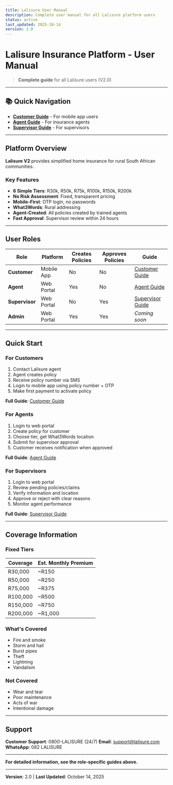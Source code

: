 ```yaml
---
title: Lalisure User Manual
description: Complete user manual for all Lalisure platform users
status: active
last_updated: 2025-10-14
version: 2.0
---
```


# Lalisure Insurance Platform - User Manual

> **Complete guide** for all Lalisure users (V2.0)

---

## 📚 Quick Navigation

- **[Customer Guide](./customer-guide.md)** - For mobile app users
- **[Agent Guide](./agent-guide.md)** - For insurance agents
- **[Supervisor Guide](./supervisor-guide.md)** - For supervisors

---

## Platform Overview

**Lalisure V2** provides simplified home insurance for rural South African communities.

### Key Features
- **6 Simple Tiers**: R30k, R50k, R75k, R100k, R150k, R200k
- **No Risk Assessment**: Fixed, transparent pricing
- **Mobile-First**: OTP login, no passwords
- **What3Words**: Rural addressing
- **Agent-Created**: All policies created by trained agents
- **Fast Approval**: Supervisor review within 24 hours

---

## User Roles

| Role | Platform | Creates Policies | Approves Policies | Guide |
|------|----------|-----------------|-------------------|-------|
| **Customer** | Mobile App | No | No | [Customer Guide](./customer-guide.md) |
| **Agent** | Web Portal | Yes | No | [Agent Guide](./agent-guide.md) |
| **Supervisor** | Web Portal | No | Yes | [Supervisor Guide](./supervisor-guide.md) |
| **Admin** | Web Portal | Yes | Yes | *Coming soon* |

---

## Quick Start

### For Customers
1. Contact Lalisure agent
2. Agent creates policy
3. Receive policy number via SMS
4. Login to mobile app using policy number + OTP
5. Make first payment to activate policy

**Full Guide**: [Customer Guide](./customer-guide.md)

### For Agents
1. Login to web portal
2. Create policy for customer
3. Choose tier, get What3Words location
4. Submit for supervisor approval
5. Customer receives notification when approved

**Full Guide**: [Agent Guide](./agent-guide.md)

### For Supervisors
1. Login to web portal
2. Review pending policies/claims
3. Verify information and location
4. Approve or reject with clear reasons
5. Monitor agent performance

**Full Guide**: [Supervisor Guide](./supervisor-guide.md)

---

## Coverage Information

### Fixed Tiers

| Coverage | Est. Monthly Premium |
|----------|---------------------|
| R30,000 | ~R150 |
| R50,000 | ~R250 |
| R75,000 | ~R375 |
| R100,000 | ~R500 |
| R150,000 | ~R750 |
| R200,000 | ~R1,000 |

### What's Covered
- Fire and smoke
- Storm and hail
- Burst pipes
- Theft
- Lightning
- Vandalism

### Not Covered
- Wear and tear
- Poor maintenance
- Acts of war
- Intentional damage

---

## Support

**Customer Support**: 0800-LALISURE (24/7)
**Email**: support@lalisure.com
**WhatsApp**: 082 LALISURE

---

**For detailed information, see the role-specific guides above.**

---

**Version**: 2.0 | **Last Updated**: October 14, 2025
